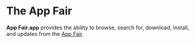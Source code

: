 # The App Fair

**App Fair.app** provides the ability to browse, search for, download,
install, and updates from the [App Fair](https://www.appfair.net).


